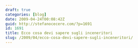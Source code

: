 ```yaml
---
draft: true
categories: [blog]
date: 2009-04-24T00:08:42Z
guid: http://stefanocecere.com/?p=1691
id: 1691
title: Ecco cosa devi sapere sugli inceneritori
slug: /2009/04/ecco-cosa-devi-sapere-sugli-inceneritori/
---
```



